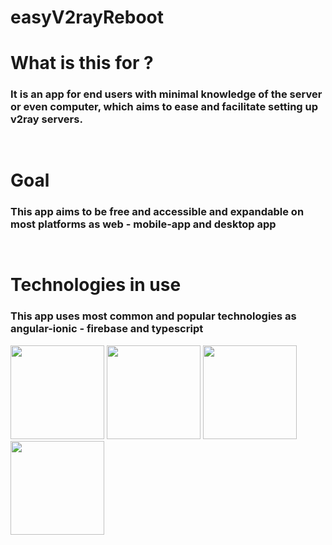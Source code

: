 # easyV2rayReboot
# What is this for ?
###  It is an app for end users with minimal knowledge of the server or even computer, which aims to ease and facilitate setting up v2ray servers.
<img src="https://media-upload.net/uploads/VBDYmMjv7q54.gif"  width="15rem">

# Goal
### This app aims to be free and accessible and expandable on most platforms as web - mobile-app and desktop app
<img src="https://media-upload.net/uploads/YCRX_LjnceSf.gif"  width="15rem">


# Technologies in use
### This app uses most common and popular technologies as angular-ionic - firebase and typescript
<div style="display:row; margin:5rem:">
  <img src="https://pbs.twimg.com/tweet_video_thumb/F-RQI8xWIAAtKc0.jpg"  width="150" >
<img src="https://encrypted-tbn0.gstatic.com/images?q=tbn:ANd9GcSplRO58DVk5xfzLcaJfeXBEb6ByOHA_f_5dQ&s" width="150" >
<img src="https://firebase.google.com/static/images/brand-guidelines/logo-vertical.png"  width="150" >
<img src="https://static-00.iconduck.com/assets.00/typescript-icon-icon-1024x1024-vh3pfez8.png"  width="150">
</div>


